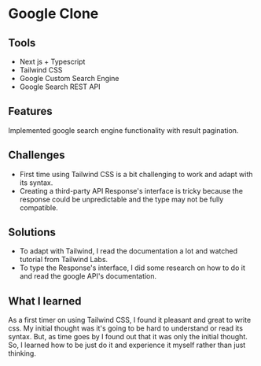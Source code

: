# Google Clone

## Tools

- Next js + Typescript
- Tailwind CSS
- Google Custom Search Engine
- Google Search REST API

## Features

Implemented google search engine functionality with result pagination.

## Challenges

- First time using Tailwind CSS is a bit challenging to work and adapt with its syntax.
- Creating a third-party API Response's interface is tricky because the response could be unpredictable and the type may not be fully compatible.

## Solutions

- To adapt with Tailwind, I read the documentation a lot and watched tutorial from Tailwind Labs.
- To type the Response's interface, I did some research on how to do it and read the google API's documentation.

## What I learned

As a first timer on using Tailwind CSS, I found it pleasant and great to write css. My initial thought was it's going to be hard to understand or read its syntax. But, as time goes by I found out that it was only the initial thought. So, I learned how to be just do it and experience it myself rather than just thinking.
